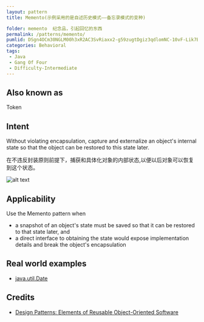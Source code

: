 ```yaml
---
layout: pattern  
title: Memento(示例采用的是自述历史模式——备忘录模式的变种)

folder: memento  纪念品，引起回忆的东西
permalink: /patterns/memento/
pumlid: DSgn4OCm30NGLM00h3xR2AC3SvRiaxx2-g59zugtDgiz3qdlomNC-10vF-Lik7BF4A_388PIXrBh-J3OwUOlRuT4EssR38XRa7Ay81Lz_o11_RkaQvcf_GS0
categories: Behavioral
tags:
 - Java
 - Gang Of Four
 - Difficulty-Intermediate
---
```


## Also known as
Token

## Intent
Without violating encapsulation, capture and externalize an
object's internal state so that the object can be restored to this state later.

在不违反封装原则前提下，捕获和具体化对象的内部状态,以便以后对象可以恢复到这个状态。

![alt text](./etc/memento.png "Memento")

## Applicability
Use the Memento pattern when

* a snapshot of an object's state must be saved so that it can be restored to that state later, and
* a direct interface to obtaining the state would expose implementation details and break the object's encapsulation

## Real world examples

* [java.util.Date](http://docs.oracle.com/javase/8/docs/api/java/util/Date.html)

## Credits

* [Design Patterns: Elements of Reusable Object-Oriented Software](http://www.amazon.com/Design-Patterns-Elements-Reusable-Object-Oriented/dp/0201633612)
